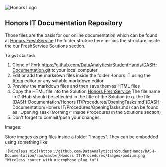 ![Honors Logo](https://github.com/DataAnalyticsinStudentHands/DASH-Documentation/blob/master/assets/img/honors.png)

## Honors IT Documentation Repository

Those files are the basis for our online documentation which can be found at [Honors FreshService](http://honorscollege.freshservice.com) The folder struture here mimics the structure inside the our FreshService Solutions section.

To get started:

1. Clone of Fork https://github.com/DataAnalyticsinStudentHands/DASH-Documentation.git to your local computer
2. Edit or add the markdown files inside the folder Honors IT using the [Atom](https://atom.io/) editor or any suitable markdown editor
3. Preview the markdown files and then save them as HTML files
4. Copy the HTML file into the Solution [Honors FreshService](http://honorscollege.freshservice.com) The file name in GitHub should be reflected in the title of the Solution (e.g. the file [DASH-Documentation/Honors IT/Procedures/OpeningTasks.md](DASH-Documentation/Honors IT/Procedures/OpeningTasks.md) can be found as "Opening Task (Morning)" inside Procedures in the Solutions section)
5. Don't forget to commit/push your changes.

Images:

Store images as png files inside a folder "Images". They can be embedded using something like 
```
![wireless mic](https://github.com/DataAnalyticsinStudentHands/DASH-Documentation/raw/master/Honors IT/Procedures/Images/podium.png "Wireless router with microphone plug in")
```


[](http://hc-storage.cougarnet.uh.edu:5000/webman/index.cgi)
